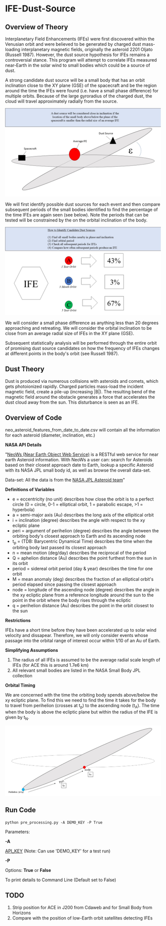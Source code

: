 # IFE-Dust-Source

## Overview of Theory
Interplanetary Field Enhancements (IFEs) were first discovered within the Venusian orbit and were believed to be generated by charged dust mass-loading interplanetary magnetic fields, originally the asteroid 2201 Oljato (Russell 1987). However, the dust source hypothesis for IFEs remains a controversial stance. This program will attempt to correlate IFEs measured near-Earth in the solar wind to small bodies which could be a source of dust.

A strong candidate dust source will be a small body that has an orbit inclination close to the XY plane (GSE) of the spacecraft and be the region around the time the IFEs were found (i.e. have a small phase difference) for multiple orbits. Because of the large gyroradius of the charged dust, the cloud will travel approximately radially from the source.

![Inclination Criteria](acceptable_inclination_criteria.JPG)

We will first identify possible dust sources for each event and then compare subsequent periods of the small bodies identified to find the percentage of the time IFEs are again seen (see below). Note the periods that can be tested will be constrained by the on the orbital inclination of the body.

![Steps to Identify Dust Sources](identify_dust_source_steps.JPG)

We will consider a small phase difference as anything less than 20 degrees approaching and retreating. We will consider the orbital inclination to be close from an average radial size of IFEs in the XY plane (GSE).

Subsequent statistically analysis will be performed through the entire orbit of promising dust source candidates on how the frequency of IFEs changes at different points in the body's orbit (see Russell 1987).

## Dust Theory
Dust is produced via numerous collisions with asteroids and comets, which gets photoionized rapidly. Charged particles mass-load the incident magnetic field, create a pile-up (increasing |B|). The resulting bend of the magnetic field around the obstacle generates a force that accelerates the dust cloud away from the sun. This disturbance is seen as an IFE.


## Overview of Code


neo_asteroid_features_from_date_to_date.csv will contain all the information for each asteroid (diameter, inclination, etc.)

**NASA API Details**

"[NeoWs (Near Earth Object Web Service)](https://api.nasa.gov/api.html#NeoWS
"NASA NeoWS API") is a RESTful web service for near earth Asteroid information. With NeoWs a user can: search for Asteroids based on their closest approach date to Earth, lookup a specific Asteroid with its NASA JPL small body id, as well as browse the overall data-set.

Data-set: All the data is from the [NASA JPL Asteroid team](http://neo.jpl.nasa.gov/ "Neo JPL Full Dataset in Online Format")"

**Definitions of Variables**
* e = eccentricity (no unit) describes how close the orbit is to a perfect circle (0 = circle, 0-1 = elliptical orbit, 1 = parabolic escape, >1 = hyperbola)
* a = semi-major axis (Au) describes the long axis of the ellipitical orbit
* i = inclination (degree) describes the angle with respect to the xy ecliptic plane
* peri = argument of perihelion (degree) describes the angle between the orbiting body's closest approach to Earth and its ascending node
* t<sub>p</sub> =  (TDB: Barycentric Dynamical Time) describes the time when the orbiting body last passed its closest approach
* n = mean motion (deg/day) describes the reciprocal of the period
* Q = aphelion distance (Au) describes the point furthest from the sun in its orbit
* period = sidereal orbit period (day & year) describes the time for one orbit
* M = mean anomaly (deg) describes the fraction of an elliptical orbit's period elapsed since passing the closest approach
* node = longitude of the ascending node (degree) describes the angle in the xy ecliptic plane from a reference longitude around the sun to the point in the orbit where the body rises through the ecliptic
* q = perihelion distance (Au) describes the point in the orbit closest to the sun

**Restrictions**

IFEs have a short time before they have been accelerated up to solar wind velocity and dissapear. Therefore, we will only consider events whose passage into the orbital range of interest occur within 1/10 of an Au of Earth.

**Simplifying Assumptions**

1. The radius of all IFEs is assumed to be the average radial scale length of IFEs (for ACE this is around 1.7e6 km)
2. All relevant small bodies are listed in the NASA Small Body JPL collection

**Orbital Timing**

We are concerned with the time the orbiting body spends above/below the xy ecliptic plane. To find this we need to find the time it takes for the body to travel from perihelion (crosses at t<sub>p</sub>) to the ascending node (t<sub>A</sub>). The time when the body is above the ecliptic plane but within the radius of the IFE is given by t<sub>N</sub>.

![timing the orbit](timing_orbit.jpg)

## Run Code

`
python pre_processing.py -A DEMO_KEY -P True
`

Parameters:

 **-A**

 [API_KEY](https://api.nasa.gov/index.html#apply-for-an-api-key "Get NASA API Key") (Note: Can use 'DEMO_KEY' for a test run)

 **-P**

Options: __True__ or __False__

 To print details to Command Line (Default set to False)

## TODO
1. Strip position for ACE in J200 from Cdaweb and for Small Body from Horizons
2. Compare with the position of low-Earth orbit satellites detecting IFEs


